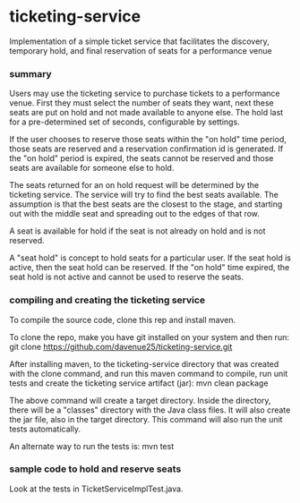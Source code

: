 # ticketing-service
Implementation of a simple ticket service that facilitates the discovery, temporary hold, and final reservation of seats for a performance venue 

### summary
Users may use the ticketing service to purchase tickets to a performance venue. First they must select the number of seats they want, next these seats are put on hold and not made available to anyone else. The hold last for a pre-determined set of seconds, configurable by settings. 

If the user chooses to reserve those seats within the "on hold" time period, those seats are reserved and a
reservation confirmation id is generated. If the "on hold" period is expired, the seats cannot be reserved and
those seats are available for someone else to hold.

The seats returned for an on hold request will be determined by the ticketing service. The service will try
to find the best seats available. The assumption is that the best seats are the closest to the stage, and 
starting out with the middle seat and spreading out to the edges of that row.

A seat is available for hold if the seat is not already on hold and is not reserved.

A "seat hold" is concept to hold seats for a particular user. If the seat hold is active, then the seat hold
can be reserved. If the "on hold" time expired, the seat hold is not active and cannot be used to reserve the
seats.

### compiling and creating the ticketing service
To compile the source code, clone this rep and install maven.

To clone the repo, make you have git installed on your system and then run:
git clone https://github.com/davenue25/ticketing-service.git

After installing maven, to the ticketing-service directory that was created with the clone command,
and run this maven command to compile, run unit tests and create the ticketing service 
artifact (jar):
mvn clean package

The above command will create a target directory. Inside the directory, there will be a "classes" directory
with the Java class files. It will also create the jar file, also in the target directory. This command
will also run the unit tests automatically.

An alternate way to run the tests is: mvn test

### sample code to hold and reserve seats

Look at the tests in TicketServiceImplTest.java.
